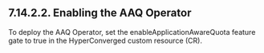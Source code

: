 ## 7.14.2.2. Enabling the AAQ Operator

To deploy the AAQ Operator, set the enableApplicationAwareQuota feature gate to true in the HyperConverged custom resource (CR).

